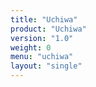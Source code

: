 ```yaml
---
title: "Uchiwa"
product: "Uchiwa"
version: "1.0"
weight: 0
menu: "uchiwa"
layout: "single"
---
```


